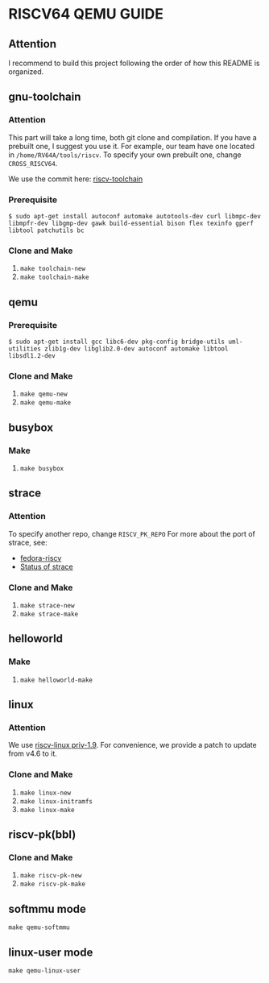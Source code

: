 # RISCV64 QEMU GUIDE
## Attention
I recommend to build this project following the order of how this README is organized.
## gnu-toolchain
### Attention
This part will take a long time, both git clone and compilation. If you have a prebuilt one, I suggest you use it. For example, our team have one located in `/home/RV64A/tools/riscv`. To specify your own prebuilt one, change `CROSS_RISCV64`.

We use the commit here: [riscv-toolchain](https://github.com/riscv/riscv-gnu-toolchain/tree/7e4859465ef8b38fb8369971c1449270ae7a19a1)
### Prerequisite
`$ sudo apt-get install autoconf automake autotools-dev curl libmpc-dev libmpfr-dev libgmp-dev gawk build-essential bison flex texinfo gperf libtool patchutils bc`

### Clone and Make
1. `make toolchain-new`
2. `make toolchain-make`

## qemu
### Prerequisite
`$ sudo apt-get install gcc libc6-dev pkg-config bridge-utils uml-utilities zlib1g-dev libglib2.0-dev autoconf automake libtool libsdl1.2-dev`

### Clone and Make
1. `make qemu-new`
2. `make qemu-make`

## busybox
### Make
1. `make busybox`

## strace
### Attention
To specify another repo, change `RISCV_PK_REPO`
For more about the port of strace, see:
- [fedora-riscv](https://github.com/rwmjones/fedora-riscv)
- [Status of strace](https://groups.google.com/a/groups.riscv.org/forum/#!searchin/sw-dev/strace/sw-dev/5_rKwrRzT4I/T4Y1k0ImCwAJ)

### Clone and Make
1. `make strace-new`
2. `make strace-make`

## helloworld
### Make
1. `make helloworld-make`

## linux
### Attention
We use [riscv-linux priv-1.9](https://github.com/riscv/riscv-linux/tree/priv-1.9). For convenience, we provide a patch to update from v4.6 to it.

### Clone and Make
1. `make linux-new`
2. `make linux-initramfs`
3. `make linux-make`

## riscv-pk(bbl)
### Clone and Make
1. `make riscv-pk-new`
2. `make riscv-pk-make`

## softmmu mode
`make qemu-softmmu`

## linux-user mode
`make qemu-linux-user`
